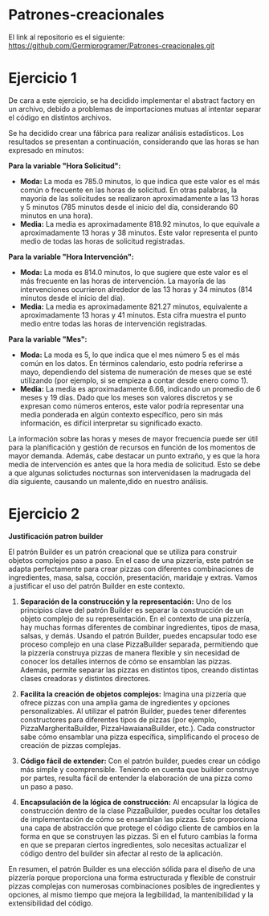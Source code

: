 # Patrones-creacionales

El link al repositorio es el siguiente: https://github.com/Germiprogramer/Patrones-creacionales.git

# Ejercicio 1

De cara a este ejercicio, se ha decidido implementar el abstract factory en un archivo, debido a problemas de importaciones mutuas al intentar separar el código en distintos archivos.

Se ha decidido crear una fábrica para realizar análisis estadísticos. Los resultados se presentan a continuación, considerando que las horas se han expresado en minutos:

**Para la variable "Hora Solicitud":**
- **Moda:** La moda es 785.0 minutos, lo que indica que este valor es el más común o frecuente en las horas de solicitud. En otras palabras, la mayoría de las solicitudes se realizaron aproximadamente a las 13 horas y 5 minutos (785 minutos desde el inicio del día, considerando 60 minutos en una hora).
- **Media:** La media es aproximadamente 818.92 minutos, lo que equivale a aproximadamente 13 horas y 38 minutos. Este valor representa el punto medio de todas las horas de solicitud registradas.

**Para la variable "Hora Intervención":**
- **Moda:** La moda es 814.0 minutos, lo que sugiere que este valor es el más frecuente en las horas de intervención. La mayoría de las intervenciones ocurrieron alrededor de las 13 horas y 34 minutos (814 minutos desde el inicio del día).
- **Media:** La media es aproximadamente 821.27 minutos, equivalente a aproximadamente 13 horas y 41 minutos. Esta cifra muestra el punto medio entre todas las horas de intervención registradas.

**Para la variable "Mes":**
- **Moda:** La moda es 5, lo que indica que el mes número 5 es el más común en los datos. En términos calendario, esto podría referirse a mayo, dependiendo del sistema de numeración de meses que se esté utilizando (por ejemplo, si se empieza a contar desde enero como 1).
- **Media:** La media es aproximadamente 6.66, indicando un promedio de 6 meses y 19 días. Dado que los meses son valores discretos y se expresan como números enteros, este valor podría representar una media ponderada en algún contexto específico, pero sin más información, es difícil interpretar su significado exacto.

La información sobre las horas y meses de mayor frecuencia puede ser útil para la planificación y gestión de recursos en función de los momentos de mayor demanda. Además, cabe destacar un punto extraño, y es que la hora media de intervención es antes que la hora media de solicitud. Esto se debe a que algunas solictudes nocturnas son intervenidasen la madrugada del día siguiente, causando un malente,dido en nuestro análisis.

# Ejercicio 2

**Justificación patron builder**

El patrón Builder es un patrón creacional que se utiliza para construir objetos complejos paso a paso. En el caso de una pizzería, este patrón se adapta perfectamente para crear pizzas con diferentes combinaciones de ingredientes, masa, salsa, cocción, presentación, maridaje y extras. Vamos a justificar el uso del patrón Builder en este contexto.

1. **Separación de la construcción y la representación:** Uno de los principios clave del patrón Builder es separar la construcción de un objeto complejo de su representación. En el contexto de una pizzería, hay muchas formas diferentes de combinar ingredientes, tipos de masa, salsas, y demás. Usando el patrón Builder, puedes encapsular todo ese proceso complejo en una clase PizzaBuilder separada, permitiendo que la pizzería construya pizzas de manera flexible y sin necesidad de conocer los detalles internos de cómo se ensamblan las pizzas. Además, permite separar las pizzas en distintos tipos, creando distintas clases creadoras y distintos directores.

2. **Facilita la creación de objetos complejos:** Imagina una pizzería que ofrece pizzas con una amplia gama de ingredientes y opciones personalizables. Al utilizar el patrón Builder, puedes tener diferentes constructores para diferentes tipos de pizzas (por ejemplo, PizzaMargheritaBuilder, PizzaHawaianaBuilder, etc.). Cada constructor sabe cómo ensamblar una pizza específica, simplificando el proceso de creación de pizzas complejas.

3. **Código fácil de extender:** Con el patrón builder, puedes crear un código más simple y coomprensible. Teniendo en cuenta que builder construye por partes, resulta fácil de entender la elaboración de una pizza como un paso a paso.

4. **Encapsulación de la lógica de construcción:** Al encapsular la lógica de construcción dentro de la clase PizzaBuilder, puedes ocultar los detalles de implementación de cómo se ensamblan las pizzas. Esto proporciona una capa de abstracción que protege el código cliente de cambios en la forma en que se construyen las pizzas. Si en el futuro cambias la forma en que se preparan ciertos ingredientes, solo necesitas actualizar el código dentro del builder sin afectar al resto de la aplicación.

En resumen, el patrón Builder es una elección sólida para el diseño de una pizzería porque proporciona una forma estructurada y flexible de construir pizzas complejas con numerosas combinaciones posibles de ingredientes y opciones, al mismo tiempo que mejora la legibilidad, la mantenibilidad y la extensibilidad del código.
